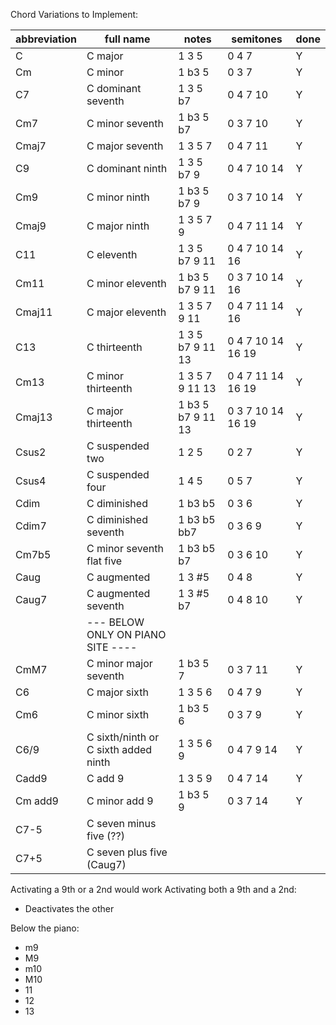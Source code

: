 Chord Variations to Implement:

| abbreviation | full name                            | notes             | semitones         | done |
| ------------ | ------------------------------------ | ----------------- | ----------------- | ---- |
| C            | C major                              | 1 3 5             | 0 4 7             | Y    |
| Cm           | C minor                              | 1 b3 5            | 0 3 7             | Y    |
| C7           | C dominant seventh                   | 1 3 5 b7          | 0 4 7 10          | Y    |
| Cm7          | C minor seventh                      | 1 b3 5 b7         | 0 3 7 10          | Y    |
| Cmaj7        | C major seventh                      | 1 3 5 7           | 0 4 7 11          | Y    |
| C9           | C dominant ninth                     | 1 3 5 b7 9        | 0 4 7 10 14       | Y    |
| Cm9          | C minor ninth                        | 1 b3 5 b7 9       | 0 3 7 10 14       | Y    |
| Cmaj9        | C major ninth                        | 1 3 5 7 9         | 0 4 7 11 14       | Y    |
| C11          | C eleventh                           | 1 3 5 b7 9 11     | 0 4 7 10 14 16    | Y    |
| Cm11         | C minor eleventh                     | 1 b3 5 b7 9 11    | 0 3 7 10 14 16    | Y    |
| Cmaj11       | C major eleventh                     | 1 3 5 7 9 11      | 0 4 7 11 14 16    | Y    |
| C13          | C thirteenth                         | 1 3 5 b7 9 11 13  | 0 4 7 10 14 16 19 | Y    |
| Cm13         | C minor thirteenth                   | 1 3 5 7 9 11 13   | 0 4 7 11 14 16 19 | Y    |
| Cmaj13       | C major thirteenth                   | 1 b3 5 b7 9 11 13 | 0 3 7 10 14 16 19 | Y    |
| Csus2        | C suspended two                      | 1 2 5             | 0 2 7             | Y    |
| Csus4        | C suspended four                     | 1 4 5             | 0 5 7             | Y    |
| Cdim         | C diminished                         | 1 b3 b5           | 0 3 6             | Y    |
| Cdim7        | C diminished seventh                 | 1 b3 b5 bb7       | 0 3 6 9           | Y    |
| Cm7b5        | C minor seventh flat five            | 1 b3 b5 b7        | 0 3 6 10          | Y    |
| Caug         | C augmented                          | 1 3 #5            | 0 4 8             | Y    |
| Caug7        | C augmented seventh                  | 1 3 #5 b7         | 0 4 8 10          | Y    |
|              | --- BELOW ONLY ON PIANO SITE ----    |                   |
| CmM7         | C minor major seventh                | 1 b3 5 7          | 0 3 7 11          | Y    |
| C6           | C major sixth                        | 1 3 5 6           | 0 4 7 9           | Y    |
| Cm6          | C minor sixth                        | 1 b3 5 6          | 0 3 7 9           | Y    |
| C6/9         | C sixth/ninth or C sixth added ninth | 1 3 5 6 9         | 0 4 7 9 14        | Y    |
| Cadd9        | C add 9                              | 1 3 5 9           | 0 4 7 14          | Y    |
| Cm add9      | C minor add 9                        | 1 b3 5 9          | 0 3 7 14          | Y    |
| C7-5         | C seven minus five (??)              |
| C7+5         | C seven plus five (Caug7)            |

Activating a 9th or a 2nd would work
Activating both a 9th and a 2nd:

- Deactivates the other

Below the piano:

- m9
- M9
- m10
- M10
- 11
- 12
- 13

